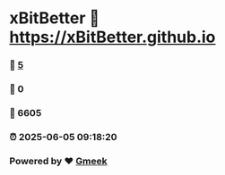 # xBitBetter :link: https://xBitBetter.github.io 
### :page_facing_up: [5](https://xBitBetter.github.io/tag.html) 
### :speech_balloon: 0 
### :hibiscus: 6605 
### :alarm_clock: 2025-06-05 09:18:20 
### Powered by :heart: [Gmeek](https://github.com/Meekdai/Gmeek)
